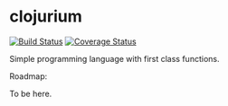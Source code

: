 # clojurium

[![Build Status](https://travis-ci.org/raventid/clojurium.svg?branch=master)](https://travis-ci.org/raventid/clojurium)
[![Coverage Status](https://coveralls.io/repos/github/raventid/clojurium/badge.svg?branch=master)](https://coveralls.io/github/raventid/clojurium?branch=master)

Simple programming language with first class functions.

Roadmap:

To be here.
